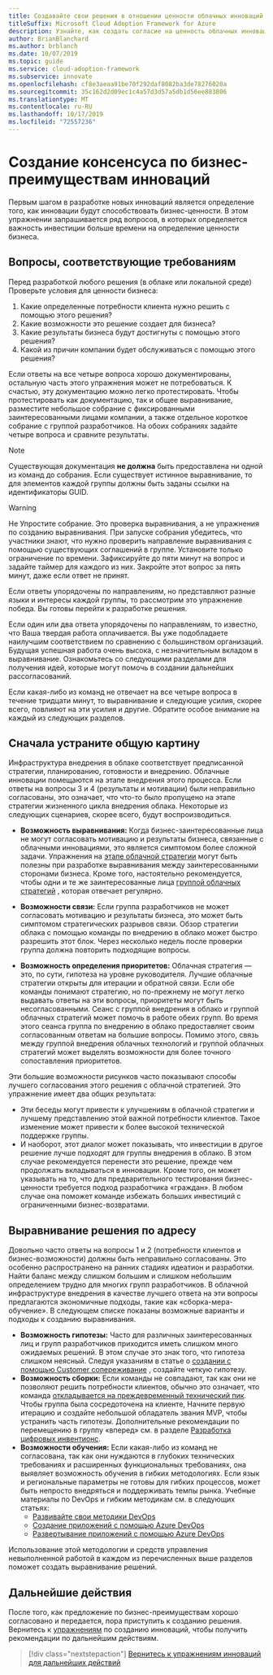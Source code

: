 ```yaml
---
title: Создавайте свои решения в отношении ценности облачных инноваций в сфере бизнеса
titleSuffix: Microsoft Cloud Adoption Framework for Azure
description: Узнайте, как создать согласие на ценность облачных инноваций в сфере бизнеса.
author: BrianBlanchard
ms.author: brblanch
ms.date: 10/07/2019
ms.topic: guide
ms.service: cloud-adoption-framework
ms.subservice: innovate
ms.openlocfilehash: cf8e3aeaa91be70f292daf8082ba3de78276020a
ms.sourcegitcommit: 35c162d2d09ec1c4a57d3d57a5db1d56ee883806
ms.translationtype: MT
ms.contentlocale: ru-RU
ms.lasthandoff: 10/17/2019
ms.locfileid: "72557236"
---
```

# <a name="building-consensus-on-the-business-value-of-innovation"></a>Создание консенсуса по бизнес-преимуществам инноваций

Первым шагом в разработке новых инноваций является определение того, как инновации будут способствовать бизнес-ценности. В этом упражнении запрашивается ряд вопросов, в которых определяется важность инвестиции больше времени на определение ценности бизнеса.

## <a name="qualifying-questions"></a>Вопросы, соответствующие требованиям

Перед разработкой любого решения (в облаке или локальной среде) Проверьте условия для ценности бизнеса:

1. Какие определенные потребности клиента нужно решить с помощью этого решения?
2. Какие возможности это решение создает для бизнеса?
3. Какие результаты бизнеса будут достигнуты с помощью этого решения?
4. Какой из причин компании будет обслуживаться с помощью этого решения?

Если ответы на все четыре вопроса хорошо документированы, остальную часть этого упражнения может не потребоваться. К счастью, эту документацию можно легко протестировать. Чтобы протестировать как документацию, так и общее выравнивание, разместите небольшое собрание с фиксированными заинтересованными лицами компании, а также отдельное короткое собрание с группой разработчиков. На обоих собраниях задайте четыре вопроса и сравните результаты.

> [!NOTE]
> Существующая документация **не должна** быть предоставлена ни одной из команд до собрания. Если существует истинное выравнивание, то для элементов каждой группы должны быть заданы ссылки на идентификаторы GUID.

> [!WARNING]
> Не Упростите собрание. Это проверка выравнивания, а не упражнения по созданию выравнивания. При запуске собрания убедитесь, что участники знают, что нужно проверить направление выравнивания с помощью существующих соглашений в группе. Установите только ограничение по времени. Зафиксируйте до пяти минут на вопрос и задайте таймер для каждого из них. Закройте этот вопрос за пять минут, даже если ответ не принят.

Если ответы упорядочены по направлениям, но представляют разные языки и интересы каждой группы, то рассмотрим это упражнение победа. Вы готовы перейти к разработке решения.

Если один или два ответа упорядочены по направлениям, то известно, что Ваша твердая работа оплачивается. Вы уже подобладаете наилучшим соответствием по сравнению с большинством организаций. Будущая успешная работа очень высока, с незначительным вкладом в выравнивание. Ознакомьтесь со следующими разделами для получения идей, которые могут помочь в создании дальнейших рассогласований.

Если какая-либо из команд не отвечает на все четыре вопроса в течение тридцати минут, то выравнивание и следующие усилия, скорее всего, повлияют на эти усилия и другие. Обратите особое внимание на каждый из следующих разделов.

## <a name="address-the-big-picture-first"></a>Сначала устраните общую картину

Инфраструктура внедрения в облаке соответствует предписанной стратегии, планированию, готовности и внедрению. Облачные инновации помещаются на этапе внедрения этого процесса. Если ответы на вопросы 3 и 4 (результаты и мотивации) были неправильно согласованы, это означает, что что-то было пропущено на этапе стратегии жизненного цикла внедрения облака. Некоторые из следующих сценариев, скорее всего, будут воспроизводиться.

- **Возможность выравнивания:** Когда бизнес-заинтересованные лица не могут согласовать мотивацию и результаты бизнеса, связанные с облачными инновациями, это является симптомом более сложной задачи. Упражнения на [этапе облачной стратегии](../strategy/index.md) могут быть полезны при разработке выравнивания между заинтересованными сторонами бизнеса. Кроме того, настоятельно рекомендуется, чтобы одни и те же заинтересованные лица [группой облачных стратегий](../organize/cloud-strategy.md) , которая отвечает регулярно.

- **Возможности связи:** Если группа разработчиков не может согласовать мотивацию и результаты бизнеса, это может быть симптомом стратегических разрывов связи. Обзор стратегии облака с помощью команды по внедрению в облако может быстро разрешить этот блок. Через несколько недель после проверки группа должна повторить подходящие вопросы.

- **Возможность определения приоритетов:** Облачная стратегия — это, по сути, гипотеза на уровне руководителя. Лучшие облачные стратегии открыты для итерации и обратной связи. Если обе команды понимают стратегию, но по-прежнему не могут легко выдавать ответы на эти вопросы, приоритеты могут быть несогласованными. Сеанс с группой внедрения в облако и группой облачных стратегий может помочь в работе обеих групп. Во время этого сеанса группа по внедрению в облако предоставляет своим согласованным ответам на большие вопросы. Помимо этого, связь между группой внедрения облачных технологий и группой облачных стратегий может выделять возможности для более точного сопоставления приоритетов.

Эти большие возможности рисунков часто показывают способы лучшего согласования этого решения с облачной стратегией. Это упражнение имеет два общих результата:

- Эти беседы могут привести к улучшениям в облачной стратегии и лучшему представлению этой важной потребности клиентов. Такое изменение может привести к более высокой технической поддержке группы.
- И наоборот, этот диалог может показывать, что инвестиции в другое решение лучше подходят для группы внедрения в облако. В этом случае рекомендуется перенести это решение, прежде чем продолжать вкладываться в инновации. Кроме того, он может указывать на то, что для предварительного тестирования бизнес-ценности требуется подход разработчика «граждан». В любом случае она поможет команде избежать больших инвестиций с ограниченными бизнес-возвратами.

## <a name="address-solution-alignment"></a>Выравнивание решения по адресу

Довольно часто ответы на вопросы 1 и 2 (потребности клиентов и бизнес-возможности) должны быть неправильно согласованы. Это особенно распространено на ранних стадиях идеатион и разработки. Найти баланс между слишком большим и слишком небольшим определением трудно для многих групп разработчиков. В облачной инфраструктуре внедрения в качестве лучшего ответа на эти вопросы предлагаются экономичные подходы, такие как «сборка-мера-обучение». В следующем списке показаны возможные варианты и подходы к созданию выравнивания.

- **Возможность гипотезы:** Часто для различных заинтересованных лиц и групп разработчиков приходится иметь слишком много ожидаемых решений. В этом случае это знак того, что гипотеза слишком неясный. Следуя указаниям в статье о [создании с помощью Customer сопереживание](./considerations/build.md) , создайте четкую гипотезу.
- **Возможность сборки:** Если команды не совпадают, так как они не позволяют решить потребности клиентов, обычно это означает, что команда [откладывается на преждевременный технический пик](./considerations/build.md#reduce-complexity-and-delay-technical-spikes). Чтобы группа была сосредоточена на клиенте, Начните первую итерацию и создайте небольшой обладатель звания MVP, чтобы устранить часть гипотезы. Дополнительные рекомендации по перемещению в группу «вперед» см. в разделе [Разработка цифровых инвентионс](./considerations/invention.md).
- **Возможности обучения:** Если какая-либо из команд не согласована, так как они нуждаются в глубоких технических требованиях и расширенных функциональных требованиях, она выявляет возможность обучения в гибких методологиях. Если язык и региональные параметры не готовы для гибких процессов, может быть непросто внедряться и поддерживать темпы рынка. Учебные материалы по DevOps и гибким методикам см. в следующих статьях:
  - [Развивайте свои методики DevOps](https://docs.microsoft.com/learn/paths/evolve-your-devops-practices)
  - [Создание приложений с помощью Azure DevOps](https://docs.microsoft.com/learn/paths/build-applications-with-azure-devops)
  - [Развертывание приложений с помощью Azure DevOps](https://docs.microsoft.com/learn/paths/deploy-applications-with-azure-devops/)

Использование этой методологии и средств управления невыполненной работой в каждом из перечисленных выше разделов поможет создать выравнивание решений.

## <a name="next-steps"></a>Дальнейшие действия

После того, как предложение по бизнес-преимуществам хорошо согласовано и передается, пора приступить к созданию решения. Вернитесь к [упражнениям](./index.md) по созданию инноваций, чтобы получить рекомендации по дальнейшим действиям.

> [!div class="nextstepaction"]
> [Вернитесь к упражнениям инноваций для дальнейших действий](./index.md)
